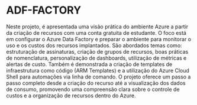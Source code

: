 # ADF-FACTORY

Neste projeto, é apresentada uma visão prática do ambiente Azure a partir da criação de recursos com uma conta gratuita de estudante. O foco está em configurar o Azure Data Factory e preparar o ambiente para monitorar o uso e os custos dos recursos implantados. São abordados temas como: estruturação de assinaturas, criação de grupos de recursos, boas práticas de nomenclatura, personalização de dashboards, utilização de métricas e alertas de custo. Também é demonstrada a criação de templates de infraestrutura como código (ARM Templates) e a utilização do Azure Cloud Shell para automações via linha de comando. O projeto oferece um passo a passo completo desde a criação do recurso até a visualização dos dados de consumo, promovendo uma compreensão clara sobre o controle de custos e a organização de recursos dentro do Azure.

